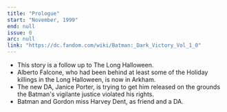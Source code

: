 ```yaml
---
title: "Prologue"
start: "November, 1999"
end: null
issue: 0
arc: null
link: "https://dc.fandom.com/wiki/Batman:_Dark_Victory_Vol_1_0"
---
```


- This story is a follow up to The Long Halloween.
- Alberto Falcone, who had been behind at least some of the Holiday killings in the Long Halloween, is now in Arkham.
- The new DA, Janice Porter, is trying to get him released on the grounds the Batman's vigilante justice violated his rights.
- Batman and Gordon miss Harvey Dent, as friend and a DA.

